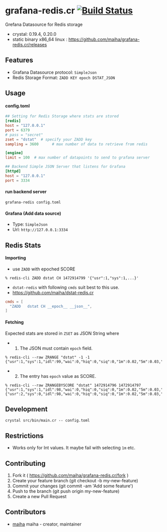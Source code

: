 # grafana-redis.cr [![Build Status](https://travis-ci.org/maiha/grafana-redis.cr.svg?branch=master)](https://travis-ci.org/maiha/grafana-redis.cr)

Grefana Datasource for Redis storage

- crystal: 0.19.4, 0.20.0
- static binary x86_64 linux : https://github.com/maiha/grafana-redis.cr/releases

## Features

- Grafana Datasource protocol: `SimpleJson`
- Redis Storage Format: `ZADD KEY epoch DSTAT_JSON`

## Usage

#### config.toml

```toml
## Setting for Redis Storage where stats are stored
[redis]
host = "127.0.0.1"
port = 6379
# pass = "secret"
zset = "dstat"  # specify your ZADD key
sampling = 3600      # max number of data to retrieve from redis

[engine]
limit = 100  # max number of datapoints to send to grafana server

## Backend Simple JSON Server that listens for Grafana
[httpd]
host = "127.0.0.1"
port = 3334
```

#### run backend server

```shell
grafana-redis config.toml
```

#### Grafana (Add data source)

- Type: `SimpleJson`
- Url: `http://127.0.0.1:3334`

## Redis Stats

#### Importing

- use `ZADD` with epoched SCORE

```shell
% redis-cli ZADD dstat CH 1472914799 '{"usr":1,"sys":1,...}'
```

- `dstat-redis` with following `cmds` suit best to this use.
- https://github.com/maiha/dstat-redis.cr

```toml
cmds = [
  "ZADD   dstat CH __epoch__ __json__",
]
```

#### Fetching

Expected stats are stored in `ZSET` as JSON String where

- 1. The JSON must contain `epoch` field.

```shell
% redis-cli --raw ZRANGE "dstat" -1 -1
{"usr":1,"sys":1,"idl":99,"wai":0,"hiq":0,"siq":0,"1m":0.02,"5m":0.03,"15m":0.05,"used":351000000,"buff":329000000,"cach":323000000,"free":997000000,"read":0,"writ":16000,"recv":1646,"send":860,"int":287,"csw":365,"lis":16,"act":15,"syn":1,"tim":0,"clo":0,"epoch":1472914799}
```

- 2. The entry has `epoch` value as SCORE.

```shell
% redis-cli --raw ZRANGEBYSCORE "dstat" 1472914796 1472914797
{"usr":1,"sys":1,"idl":98,"wai":0,"hiq":0,"siq":0,"1m":0.02,"5m":0.03,"15m":0.05,"used":351000000,"buff":329000000,"cach":323000000,"free":998000000,"read":0,"writ":16000,"recv":1808,"send":664,"int":347,"csw":422,"lis":16,"act":15,"syn":0,"tim":0,"clo":0,"epoch":1472914796}
{"usr":2,"sys":0,"idl":98,"wai":0,"hiq":0,"siq":0,"1m":0.02,"5m":0.03,"15m":0.05,"used":351000000,"buff":329000000,"cach":323000000,"free":997000000,"read":0,"writ":16000,"recv":2276,"send":1498,"int":354,"csw":467,"lis":16,"act":15,"syn":0,"tim":0,"clo":0,"epoch":1472914797}
```

## Development

```shell
crystal src/bin/main.cr -- config.toml
```

## Restrictions

- Works only for Int values. It maybe fail with selecting `1m` etc.

## Contributing

1. Fork it ( https://github.com/maiha/grafana-redis.cr/fork )
2. Create your feature branch (git checkout -b my-new-feature)
3. Commit your changes (git commit -am 'Add some feature')
4. Push to the branch (git push origin my-new-feature)
5. Create a new Pull Request

## Contributors

- [maiha](https://github.com/maiha) maiha - creator, maintainer
